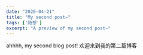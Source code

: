 ```yaml
---
date: "2020-04-21"
title: "My second post~"
tags: ['随想']
excerpt: "A preview of my second post~"
---
```



ahhhh, my second blog post!
欢迎来到我的第二篇博客